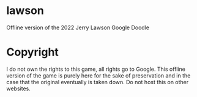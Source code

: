 # lawson
Offline version of the 2022 Jerry Lawson Google Doodle

# Copyright

I do not own the rights to this game, all rights go to Google. This offline version of the game is purely here for the sake of preservation and in the case that the original eventually is taken down. Do not host this on other websites.
